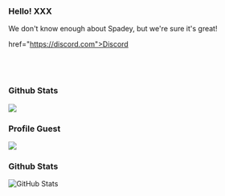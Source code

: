 ### Hello! XXX

We don't know enough about Spadey, but we're sure it's great!

href="https://discord.com">Discord</a></strong>
<br>
<br>
<a href="https://github.com/SpadeyDev/">
  </a> 
<br>
<br>
### Github Stats
<a href="https://discord.com/users/727647625255321731">
        <img src="https://lanyard-profile-readme.vercel.app/api/727647625255321731?idleMessage=%22May%20The%20Code%20Be%20With%20you%22&borderRadius=25px" />
    </a>
</p>

### Profile Guest

![](https://komarev.com/ghpvc/?username=SpadeyDev&color=ff69b4)

### Github Stats

![GitHub Stats](https://github-readme-stats.vercel.app/api?username=SpadeyDev&theme=radical)


